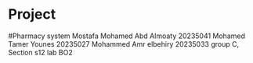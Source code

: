 # Project
#Pharmacy system
Mostafa Mohamed Abd Almoaty 20235041
Mohamed Tamer Younes 20235027
Mohammed Amr elbehiry 20235033
group C, Section s12 lab BO2

